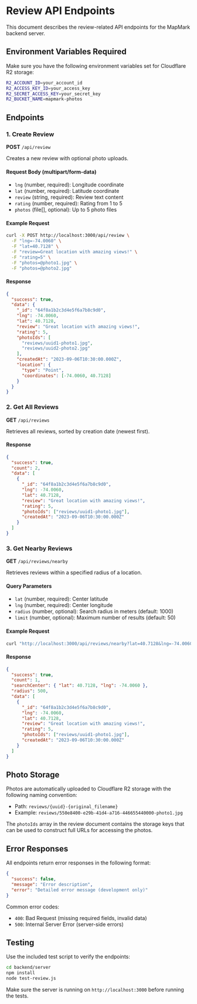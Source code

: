 # Review API Endpoints

This document describes the review-related API endpoints for the MapMark backend server.

## Environment Variables Required

Make sure you have the following environment variables set for Cloudflare R2 storage:

```bash
R2_ACCOUNT_ID=your_account_id
R2_ACCESS_KEY_ID=your_access_key
R2_SECRET_ACCESS_KEY=your_secret_key
R2_BUCKET_NAME=mapmark-photos
```

## Endpoints

### 1. Create Review
**POST** `/api/review`

Creates a new review with optional photo uploads.

#### Request Body (multipart/form-data)
- `lng` (number, required): Longitude coordinate
- `lat` (number, required): Latitude coordinate  
- `review` (string, required): Review text content
- `rating` (number, required): Rating from 1 to 5
- `photos` (file[], optional): Up to 5 photo files

#### Example Request
```bash
curl -X POST http://localhost:3000/api/review \
  -F "lng=-74.0060" \
  -F "lat=40.7128" \
  -F "review=Great location with amazing views!" \
  -F "rating=5" \
  -F "photos=@photo1.jpg" \
  -F "photos=@photo2.jpg"
```

#### Response
```json
{
  "success": true,
  "data": {
    "_id": "64f8a1b2c3d4e5f6a7b8c9d0",
    "lng": -74.0060,
    "lat": 40.7128,
    "review": "Great location with amazing views!",
    "rating": 5,
    "photoIds": [
      "reviews/uuid1-photo1.jpg",
      "reviews/uuid2-photo2.jpg"
    ],
    "createdAt": "2023-09-06T10:30:00.000Z",
    "location": {
      "type": "Point",
      "coordinates": [-74.0060, 40.7128]
    }
  }
}
```

### 2. Get All Reviews
**GET** `/api/reviews`

Retrieves all reviews, sorted by creation date (newest first).

#### Response
```json
{
  "success": true,
  "count": 2,
  "data": [
    {
      "_id": "64f8a1b2c3d4e5f6a7b8c9d0",
      "lng": -74.0060,
      "lat": 40.7128,
      "review": "Great location with amazing views!",
      "rating": 5,
      "photoIds": ["reviews/uuid1-photo1.jpg"],
      "createdAt": "2023-09-06T10:30:00.000Z"
    }
  ]
}
```

### 3. Get Nearby Reviews
**GET** `/api/reviews/nearby`

Retrieves reviews within a specified radius of a location.

#### Query Parameters
- `lat` (number, required): Center latitude
- `lng` (number, required): Center longitude
- `radius` (number, optional): Search radius in meters (default: 1000)
- `limit` (number, optional): Maximum number of results (default: 50)

#### Example Request
```bash
curl "http://localhost:3000/api/reviews/nearby?lat=40.7128&lng=-74.0060&radius=500&limit=10"
```

#### Response
```json
{
  "success": true,
  "count": 1,
  "searchCenter": { "lat": 40.7128, "lng": -74.0060 },
  "radius": 500,
  "data": [
    {
      "_id": "64f8a1b2c3d4e5f6a7b8c9d0",
      "lng": -74.0060,
      "lat": 40.7128,
      "review": "Great location with amazing views!",
      "rating": 5,
      "photoIds": ["reviews/uuid1-photo1.jpg"],
      "createdAt": "2023-09-06T10:30:00.000Z"
    }
  ]
}
```

## Photo Storage

Photos are automatically uploaded to Cloudflare R2 storage with the following naming convention:
- Path: `reviews/{uuid}-{original_filename}`
- Example: `reviews/550e8400-e29b-41d4-a716-446655440000-photo1.jpg`

The `photoIds` array in the review document contains the storage keys that can be used to construct full URLs for accessing the photos.

## Error Responses

All endpoints return error responses in the following format:

```json
{
  "success": false,
  "message": "Error description",
  "error": "Detailed error message (development only)"
}
```

Common error codes:
- `400`: Bad Request (missing required fields, invalid data)
- `500`: Internal Server Error (server-side errors)

## Testing

Use the included test script to verify the endpoints:

```bash
cd backend/server
npm install
node test-review.js
```

Make sure the server is running on `http://localhost:3000` before running the tests.
